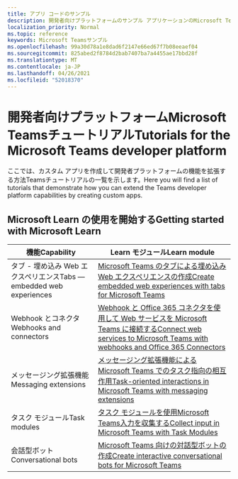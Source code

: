 ```yaml
---
title: アプリ コードのサンプル
description: 開発者向けプラットフォームのサンプル アプリケーションのMicrosoft Teams説明
localization_priority: Normal
ms.topic: reference
keywords: Microsoft Teamsサンプル
ms.openlocfilehash: 99a30d78a1e8dad6f2147e66ed67f7b08eeaef04
ms.sourcegitcommit: 825abed2f8784d2bab7407ba7a4455ae17bbd28f
ms.translationtype: MT
ms.contentlocale: ja-JP
ms.lasthandoff: 04/26/2021
ms.locfileid: "52018370"
---
```

# <a name="tutorials-for-the-microsoft-teams-developer-platform"></a><span data-ttu-id="0f779-104">開発者向けプラットフォームMicrosoft Teamsチュートリアル</span><span class="sxs-lookup"><span data-stu-id="0f779-104">Tutorials for the Microsoft Teams developer platform</span></span>

<span data-ttu-id="0f779-105">ここでは、カスタム アプリを作成して開発者プラットフォームの機能を拡張する方法Teamsチュートリアルの一覧を示します。</span><span class="sxs-lookup"><span data-stu-id="0f779-105">Here you will find a list of tutorials that demonstrate how you can extend the Teams developer platform capabilities by creating custom apps.</span></span>

## <a name="getting-started-with-microsoft-learn"></a><span data-ttu-id="0f779-106">Microsoft Learn の使用を開始する</span><span class="sxs-lookup"><span data-stu-id="0f779-106">Getting started with Microsoft Learn</span></span>

| <span data-ttu-id="0f779-107">**機能**</span><span class="sxs-lookup"><span data-stu-id="0f779-107">**Capability**</span></span>| <span data-ttu-id="0f779-108">**Learn モジュール**</span><span class="sxs-lookup"><span data-stu-id="0f779-108">**Learn module**</span></span>|
|--------|-------------|
| <span data-ttu-id="0f779-109">タブ - 埋め込み Web エクスペリエンス</span><span class="sxs-lookup"><span data-stu-id="0f779-109">Tabs  — embedded web experiences</span></span>  |  [<span data-ttu-id="0f779-110">Microsoft Teams のタブによる埋め込み Web エクスペリエンスの作成</span><span class="sxs-lookup"><span data-stu-id="0f779-110">Create embedded web experiences with tabs for Microsoft Teams</span></span>](https://docs.microsoft.com/learn/modules/embedded-web-experiences/) |
| <span data-ttu-id="0f779-111">Webhook とコネクタ</span><span class="sxs-lookup"><span data-stu-id="0f779-111">Webhooks and connectors</span></span>  |  [<span data-ttu-id="0f779-112">Webhook と Office 365 コネクタを使用して Web サービスを Microsoft Teams に接続する</span><span class="sxs-lookup"><span data-stu-id="0f779-112">Connect web services to Microsoft Teams with webhooks and Office 365 Connectors</span></span>](https://docs.microsoft.com/learn/modules/msteams-webhooks-connectors/) |
|<span data-ttu-id="0f779-113">メッセージング拡張機能</span><span class="sxs-lookup"><span data-stu-id="0f779-113">Messaging extensions</span></span>  | [<span data-ttu-id="0f779-114">メッセージング拡張機能による Microsoft Teams でのタスク指向の相互作用</span><span class="sxs-lookup"><span data-stu-id="0f779-114">Task-oriented interactions in Microsoft Teams with messaging extensions</span></span>](https://docs.microsoft.com/learn/modules/msteams-messaging-extensions/)  |
| <span data-ttu-id="0f779-115">タスク モジュール</span><span class="sxs-lookup"><span data-stu-id="0f779-115">Task modules</span></span> |  [<span data-ttu-id="0f779-116">タスク モジュールを使用Microsoft Teams入力を収集する</span><span class="sxs-lookup"><span data-stu-id="0f779-116">Collect input in Microsoft Teams with Task Modules</span></span>](https://docs.microsoft.com/learn/modules/msteams-task-modules/) |
| <span data-ttu-id="0f779-117">会話型ボット</span><span class="sxs-lookup"><span data-stu-id="0f779-117">Conversational bots</span></span>  | [<span data-ttu-id="0f779-118">Microsoft Teams 向けの対話型ボットの作成</span><span class="sxs-lookup"><span data-stu-id="0f779-118">Create interactive conversational bots for Microsoft Teams</span></span>](https://docs.microsoft.com/learn/modules/msteams-conversation-bots/)  |


